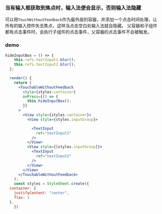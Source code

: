 ### 当有输入框获取到焦点时，输入法便会显示，否则输入法隐藏

可以用`TouchWithoutFeedback`作为最外层的容器，并添加一个点击时间处理，让所有的输入控件失去焦点，这样当点击空白处输入法就会隐藏。
父容器和子组件都有点击事件时，会执行子组件的点击事件，父容器的点击事件不会被触发。

### demo

```jsx
hideInputBox = () => {
    this.refs.textInput1.blur();
    this.refs.textInput2.blur();
  };

  render() {
    return (
      <TouchableWithoutFeedback
        style={styles.container}
        onPress={() => {
          this.hideInputBox();
        }}
      >
        <View style={styles.container}>
          <View style={styles.inputGroup}>

            <TextInput
              ref="textInput1"
            />
          </View>
          <View style={[styles.inputGroup]}>
            <TextInput
              ref="textInput2"
            />
          </View>
        </View>
      </TouchableWithoutFeedback>
    );
    const styles = StyleSheet.create({
  container: {
    justifyContent: "center",
    flex: 1
  },
    })
```
